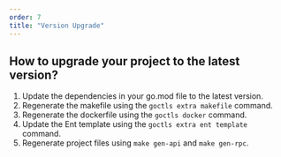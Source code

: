 ```yaml
---
order: 7
title: "Version Upgrade"
---
```


## How to upgrade your project to the latest version?

1. Update the dependencies in your go.mod file to the latest version.
2. Regenerate the makefile using the `goctls extra makefile` command.
3. Regenerate the dockerfile using the `goctls docker` command.
4. Update the Ent template using the `goctls extra ent template` command.
5. Regenerate project files using `make gen-api` and `make gen-rpc`.
